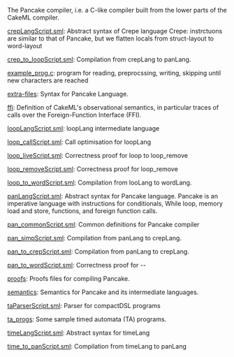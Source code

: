 The Pancake compiler, i.e. a C-like compiler built from the lower
parts of the CakeML compiler.

[crepLangScript.sml](crepLangScript.sml):
Abstract syntax of Crepe language
Crepe: instrctuons are similar to that of
Pancake, but we flatten locals from
struct-layout to word-layout

[crep_to_loopScript.sml](crep_to_loopScript.sml):
Compilation from crepLang to panLang.

[example_prog.c](example_prog.c):
program for
 reading, preprocssing, writing,
 skipping until new characters are reached

[extra-files](extra-files):
Syntax for Pancake Language.

[ffi](ffi):
Definition of CakeML's observational semantics, in particular traces of calls
over the Foreign-Function Interface (FFI).

[loopLangScript.sml](loopLangScript.sml):
loopLang intermediate language

[loop_callScript.sml](loop_callScript.sml):
Call optimisation for loopLang

[loop_liveScript.sml](loop_liveScript.sml):
Correctness proof for loop to loop_remove

[loop_removeScript.sml](loop_removeScript.sml):
Correctness proof for loop_remove

[loop_to_wordScript.sml](loop_to_wordScript.sml):
Compilation from looLang to wordLang.

[panLangScript.sml](panLangScript.sml):
Abstract syntax for Pancake language.
Pancake is an imperative language with
instructions for conditionals, While loop,
memory load and store, functions,
and foreign function calls.

[pan_commonScript.sml](pan_commonScript.sml):
Common definitions for Pancake compiler

[pan_simpScript.sml](pan_simpScript.sml):
Compilation from panLang to crepLang.

[pan_to_crepScript.sml](pan_to_crepScript.sml):
Compilation from panLang to crepLang.

[pan_to_wordScript.sml](pan_to_wordScript.sml):
Correctness proof for --

[proofs](proofs):
Proofs files for compiling Pancake.

[semantics](semantics):
Semantics for Pancake and its intermediate languages.

[taParserScript.sml](taParserScript.sml):
Parser for compactDSL programs

[ta_progs](ta_progs):
Some sample timed automata (TA) programs.

[timeLangScript.sml](timeLangScript.sml):
Abstract syntax for timeLang

[time_to_panScript.sml](time_to_panScript.sml):
Compilation from timeLang to panLang
